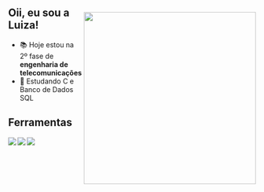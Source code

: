   <img style="margin-top: 40px;" align="right" width="350px" src="https://cdn.discordapp.com/attachments/978456290428862516/1026273770438139985/octocat-1664753123951.png">
  
## Oii, eu sou a Luiza!
- 📚 Hoje estou na 2º fase de **engenharia de telecomunicações**
- 🌱 Estudando C e Banco de Dados SQL

## Ferramentas 
<img align="left" src="https://img.shields.io/badge/C-00599C?style=for-the-badge&logo=c&logoColor=white">
<img align="left" src="https://img.shields.io/badge/Python-3776AB?style=for-the-badge&logo=python&logoColor=white">
<img align="left" src="https://img.shields.io/badge/Linux-FCC624?style=for-the-badge&logo=linux&logoColor=black">
